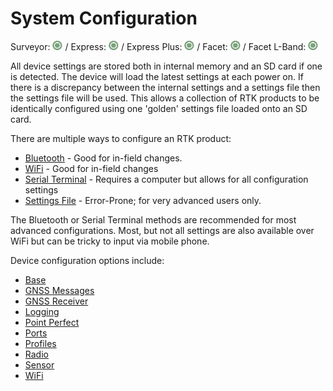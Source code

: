 # System Configuration

Surveyor: ![Feature Supported](img/GreenDot.png) / Express: ![Feature Supported](img/GreenDot.png) / Express Plus: ![Feature Supported](img/GreenDot.png) / Facet: ![Feature Supported](img/GreenDot.png) / Facet L-Band: ![Feature Supported](img/GreenDot.png)

All device settings are stored both in internal memory and an SD card if one is detected. The device will load the latest settings at each power on. If there is a discrepancy between the internal settings and a settings file then the settings file will be used. This allows a collection of RTK products to be identically configured using one 'golden' settings file loaded onto an SD card.

There are multiple ways to configure an RTK product:

* [Bluetooth](configure_with_bluetooth.md) - Good for in-field changes.
* [WiFi](configure_with_wifi) - Good for in-field changes
* [Serial Terminal](configure_with_serial) - Requires a computer but allows for all configuration settings
* [Settings File](configure_with_settings_file) - Error-Prone; for very advanced users only.

The Bluetooth or Serial Terminal methods are recommended for most advanced configurations. Most, but not all settings are also available over WiFi but can be tricky to input via mobile phone.

Device configuration options include:

* [Base](configure_base.md)
* [GNSS Messages](configure_messages.md)
* [GNSS Receiver](configure_gnss.md)
* [Logging](configure_data_logging.md)
* [Point Perfect](configure_pointperfect.md)
* [Ports](configure_ports.md)
* [Profiles](configure_profiles.md)
* [Radio](menu_radios.md)
* [Sensor](menu_sensor.md)
* [WiFi](menu_wifi.md)
